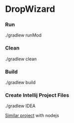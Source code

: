 # DropWizard

### Run
./gradlew runMod

### Clean
./gradlew clean

### Build
./gradlew build

### Create Intellij Project Files
./gradlew IDEA


[Similar project]  with nodejs 


[Similar project]: https://github.com/v0lkan/enchantress
